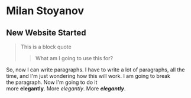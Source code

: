 # Milan Stoyanov
## New Website Started

> This is a block quote
>
>> What am I going to use this for?

So, now I can write paragraphs. I have to write a lot of paragraphs, all the time, and I'm just wondering how this will work. I am going to break   
the paragraph. Now I'm going to do it <br>
more **elegantly**. More *elegantly*. More ***elegantly***. 
